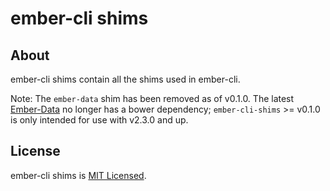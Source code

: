 ember-cli shims
===========

About
-----

ember-cli shims contain all the shims used in ember-cli.

Note: The `ember-data` shim has been removed as of v0.1.0. The latest [Ember-Data](https://github.com/emberjs/data) no longer has a bower dependency; `ember-cli-shims` >= v0.1.0 is only intended for use with v2.3.0 and up.

License
-------

ember-cli shims is [MIT Licensed](https://github.com/stefanpenner/ember-cli-shims/blob/master/LICENSE.md).
